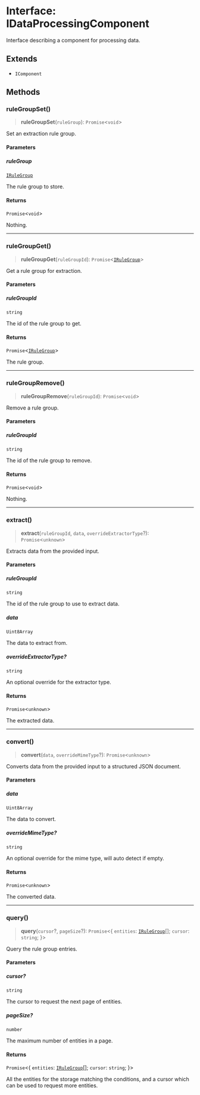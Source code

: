 # Interface: IDataProcessingComponent

Interface describing a component for processing data.

## Extends

- `IComponent`

## Methods

### ruleGroupSet()

> **ruleGroupSet**(`ruleGroup`): `Promise`\<`void`\>

Set an extraction rule group.

#### Parameters

##### ruleGroup

[`IRuleGroup`](IRuleGroup.md)

The rule group to store.

#### Returns

`Promise`\<`void`\>

Nothing.

***

### ruleGroupGet()

> **ruleGroupGet**(`ruleGroupId`): `Promise`\<[`IRuleGroup`](IRuleGroup.md)\>

Get a rule group for extraction.

#### Parameters

##### ruleGroupId

`string`

The id of the rule group to get.

#### Returns

`Promise`\<[`IRuleGroup`](IRuleGroup.md)\>

The rule group.

***

### ruleGroupRemove()

> **ruleGroupRemove**(`ruleGroupId`): `Promise`\<`void`\>

Remove a rule group.

#### Parameters

##### ruleGroupId

`string`

The id of the rule group to remove.

#### Returns

`Promise`\<`void`\>

Nothing.

***

### extract()

> **extract**(`ruleGroupId`, `data`, `overrideExtractorType`?): `Promise`\<`unknown`\>

Extracts data from the provided input.

#### Parameters

##### ruleGroupId

`string`

The id of the rule group to use to extract data.

##### data

`Uint8Array`

The data to extract from.

##### overrideExtractorType?

`string`

An optional override for the extractor type.

#### Returns

`Promise`\<`unknown`\>

The extracted data.

***

### convert()

> **convert**(`data`, `overrideMimeType`?): `Promise`\<`unknown`\>

Converts data from the provided input to a structured JSON document.

#### Parameters

##### data

`Uint8Array`

The data to convert.

##### overrideMimeType?

`string`

An optional override for the mime type, will auto detect if empty.

#### Returns

`Promise`\<`unknown`\>

The converted data.

***

### query()

> **query**(`cursor`?, `pageSize`?): `Promise`\<\{ `entities`: [`IRuleGroup`](IRuleGroup.md)[]; `cursor`: `string`; \}\>

Query the rule group entries.

#### Parameters

##### cursor?

`string`

The cursor to request the next page of entities.

##### pageSize?

`number`

The maximum number of entities in a page.

#### Returns

`Promise`\<\{ `entities`: [`IRuleGroup`](IRuleGroup.md)[]; `cursor`: `string`; \}\>

All the entities for the storage matching the conditions,
and a cursor which can be used to request more entities.
